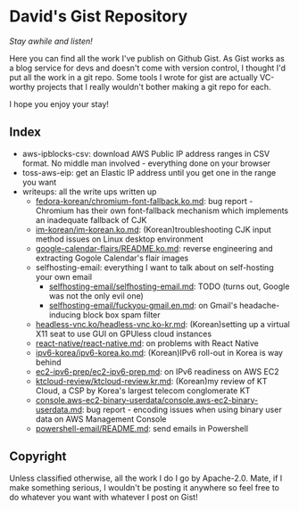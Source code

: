 # David's Gist Repository
*Stay awhile and listen!*

Here you can find all the work I've publish on Github Gist. As Gist works as a
blog service for devs and doesn't come with version control, I thought I'd put
all the work in a git repo. Some tools I wrote for gist are actually VC-worthy
projects that I really wouldn't bother making a git repo for each.

I hope you enjoy your stay!

## Index
- aws-ipblocks-csv: download AWS Public IP address ranges in CSV format. No
  middle man involved - everything done on your browser
- toss-aws-eip: get an Elastic IP address until you get one in the range you
  want
- writeups: all the write ups written up
  - [fedora-korean/chromium-font-fallback.ko.md](writeups/fedora-korean/chromium-font-fallback.ko.md):
    bug report - Chromium has their own font-fallback mechanism which implements
    an inadequate fallback of CJK
  - [im-korean/im-korean.ko.md](writeups/im-korean/im-korean.ko.md):
    (Korean)troubleshooting CJK input method issues on Linux desktop environment
  - [google-calendar-flairs/README.ko.md](writeups/google-calendar-flairs/README.ko.md):
    reverse engineering and extracting Gogole Calendar's flair images
  - selfhosting-email: everything I want to talk about on self-hosting your own
    email
    - [selfhosting-email/selfhosting-email.md](writeups/selfhosting-email/selfhosting-email.md):
      TODO (turns out, Google was not the only evil one)
    - [selfhosting-email/fuckyou-gmail.en.md](writeups/selfhosting-email/fuckyou-gmail.en.md):
      on Gmail's headache-inducing block box spam filter
  - [headless-vnc.ko/headless-vnc.ko-kr.md](writeups/headless-vnc.ko/headless-vnc.ko-kr.md):
    (Korean)setting up a virtual X11 seat to use GUI on GPUless cloud instances
  - [react-native/react-native.md](writeups/react-native/react-native.md): on
    problems with React Native
  - [ipv6-korea/ipv6-korea.ko.md](writeups/ipv6-korea/ipv6-korea.ko.md):
    (Korean)IPv6 roll-out in Korea is way behind
  - [ec2-ipv6-prep/ec2-ipv6-prep.md](writeups/ec2-ipv6-prep/ec2-ipv6-prep.md):
    on IPv6 readiness on AWS EC2
  - [ktcloud-review/ktcloud-review.kr.md](writeups/ktcloud-review/ktcloud-review.kr.md):
    (Korean)my review of KT Cloud, a CSP by Korea's largest telecom conglomerate
    KT
  - [console.aws-ec2-binary-userdata/console.aws-ec2-binary-userdata.md](writeups/console.aws-ec2-binary-userdata/console.aws-ec2-binary-userdata.md):
    bug report - encoding issues when using binary user data on AWS Management
    Console
  - [powershell-email/README.md](writeups/powershell-email/README.md): send
    emails in Powershell

## Copyright
Unless classified otherwise, all the work I do I go by Apache-2.0. Mate, if I
make something serious, I wouldn't be posting it anywhere so feel free to do
whatever you want with whatever I post on Gist!
